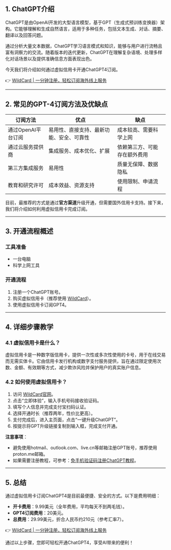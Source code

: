 ## 1. ChatGPT介绍

ChatGPT是由OpenAI开发的大型语言模型，基于GPT（生成式预训练变换器）架构。它能够理解和生成自然语言，适用于多种任务，包括文本生成、对话、摘要、翻译以及回答问题。

通过分析大量文本数据，ChatGPT学习语言模式和知识，能够与用户进行流畅且富有洞察力的交流。随着版本的迭代更新，ChatGPT在理解复杂语境、处理多样化对话场景以及提供准确信息方面表现出色。

今天我们将介绍如何通过虚拟信用卡开通ChatGPT4订阅。

👉 [WildCard | 一分钟注册，轻松订阅海外线上服务](https://bit.ly/bewildcard)

---

## 2. 常见的GPT-4订阅方法及优缺点

| 订阅方法               | 优点                           | 缺点                     |
|------------------------|------------------------------|--------------------------|
| 通过OpenAI平台订阅      | 易用性、直接支持、最新功能、安全、可靠性 | 成本较高、需要科学上网     |
| 通过云服务提供商        | 集成服务、成本优化、扩展         | 依赖第三方、可能存在额外费用 |
| 第三方集成服务          | 易用性                         | 质量无保障、数据隐私       |
| 教育和研究许可          | 成本效益、资源支持              | 使用限制、申请流程         |

目前，最推荐的方式是通过**官方渠道**升级开通，但需要国外信用卡支持。接下来，我们将介绍如何利用虚拟信用卡完成订阅。

---

## 3. 开通流程概述

### 工具准备
- 一台电脑
- 科学上网工具

### 开通流程
1. 注册一个ChatGPT账号。
2. 购买虚拟信用卡（推荐使用 [WildCard](https://bit.ly/bewildcard)）。
3. 使用虚拟信用卡订阅GPT4。

---

## 4. 详细步骤教学

### 4.1 虚拟信用卡是什么？

虚拟信用卡是一种数字版信用卡，提供一次性或多次性使用的卡号，用于在线交易而无需实体卡。它由信用卡发行机构或数字支付服务提供，旨在通过限定使用次数、金额、有效期等方式，减少欺诈风险并保护用户的真实账户信息。

### 4.2 如何使用虚拟信用卡？

1. 访问 [WildCard官网](https://bit.ly/bewildcard)。
2. 点击“立即体验”，输入手机号码接收验证码。
3. 填写个人信息并完成支付宝扫码认证。
4. 选择开通时长（推荐两年，性价比更高）。
5. 支付完成后，进入主页面，点击“一键升级ChatGPT”。
6. 按提示将GPT升级链接复制到输入框，完成支付开通。

**注意事项**：
- 避免使用hotmail、outlook.com、live.cn等邮箱注册GPT账号，推荐使用proton.me邮箱。
- 如果需要注册教程，可参考：[免手机验证码注册ChatGPT教程](https://bit.ly/bewildcard)。

---

## 5. 总结

通过虚拟信用卡订阅ChatGPT4是目前最便捷、安全的方式。以下是费用明细：
- **开卡费用**：9.99美元（全年费用，平均每天不到两毛钱）。
- **GPT4订阅费用**：20美元。
- **总费用**：29.99美元，折合人民币约210元（参考汇率7）。

👉 [WildCard | 一分钟注册，轻松订阅海外线上服务](https://bit.ly/bewildcard)

通过以上步骤，您即可轻松开通ChatGPT4，享受AI带来的便利！